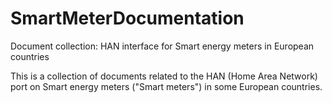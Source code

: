 # SmartMeterDocumentation
Document collection: HAN interface for Smart energy meters in European countries

This is a collection of documents related to the HAN (Home Area Network) port on Smart energy meters ("Smart meters") in some European countries. 

